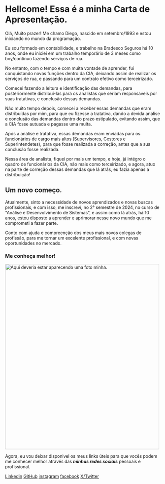 <!DOCTYPE html> <html>
<head> <meta charset="utf-8">
<title>Diego Menezes</title>
</head>

<body>
<h1>Hellcome! Essa é a minha Carta de Apresentação.</h1>
<p>Olá, Muito prazer!
Me chamo Diego, nascido em setembro/1993 e estou iniciando no mundo da programação.</p>	

<p>Eu sou formado em contabilidade, e trabalho na Bradesco Seguros há 10 anos, onde eu iniciei em um trabalho temporário de 3 meses como boy/contínuo fazendo serviços de rua.</p>
<p>No entanto, com o tempo e com muita vontade de aprender, fui conquistando novas funções dentro da CIA, deixando assim de realizar os serviços de rua, e passando para um contrato efetivo como terceirizado.</p>
<p>Comecei fazendo a leitura e identificação das demandas, para posteriormente distribuí-las para os analistas que seriam responsaveis por suas tratativas, e conclusão dessas demandas.</p>
<p>Não muito tempo depois, comecei a receber essas demandas que eram distribuídas por mim, para que eu fizesse a tratativa, dando a devida análise e conclusão das demandas dentro do prazo estipulado, evitando assim, que a CIA fosse autuada e pagasse uma multa.</p>
<p>Após a análise e tratativa, essas demandas eram enviadas para os funcionários de cargo mais altos (Supervisores, Gestores e Superintendetes), para que fosse realizada a correção, antes que a sua conclusão fosse realizada.</p>
<p>Nessa área de analista, fiquei por mais um tempo, e hoje, já intégro o quadro de funcionários da CIA, não mais como terceirizado, e agora, atuo na parte de correção dessas demandas que lá atrás, eu fazia apenas a distribuição!</p>

<h2>Um novo começo.</h2>
<p>Atualmente, sinto a necessidade de novos aprendizados e novas buscas profissionais, e com isso, me inscreví, no 2° semestre de 2024, no curso de "Análise e Desenvolvimento de Sistemas", e assim como lá atrás, há 10 anos, estou disposto a aprender e aprimorar nesse novo mundo que me comprometi a fazer parte.<p>
<p>Conto com ajuda e compreenção dos meus mais novos colegas de profissão, para me tornar um excelente profissional, e com novas oportunidades no mercado.</p>

<h3>Me conheça melhor!</h3>
<img
src="[C:\Users\jayma\OneDrive\Imagens\Diego_Menezes.jpg](https://scontent.fsdu36-1.fna.fbcdn.net/v/t39.30808-6/323222239_891484635363265_6222284764272309518_n.jpg?_nc_cat=103&ccb=1-7&_nc_sid=127cfc&_nc_ohc=stdVP-flIqMQ7kNvwFf0hzF&_nc_oc=AdkdxLEvAQI6Gq0fkh2teS0H3xbP3Qyg4uYQa_mtBQUrlXc9hBnE3-qvCJo43W06avoQtXY4YaBZXqT_2kmxycIq&_nc_zt=23&_nc_ht=scontent.fsdu36-1.fna&_nc_gid=rbeMBqej24e7m2_Fg3tyOw&oh=00_AYEXsMI2g8MO2QKcxhbltrGyZC6vQUwNL4eliqEKbmJhgQ&oe=67F4FD5B)"
alt="Aqui deveria estar aparecendo uma foto minha."
width="500"
height="600">

<p>Agora, eu vou deixar disponivel os meus links úteis para que vocês podem me conhecer melhor através das <strong><em>minhas redes sociais</strong></em> pessoais e profissional.</p>

<nav>
<a href="https://br.linkedin.com/in/diego-menezes-de-azevedo-85036363?trk=people-guest_people_search-card">Linkedin</a>
<a href="https://github.com/Diegolaabert">GitHub</a>
<a href="https://www.instagram.com/diegolaabert/">instagram</a>
<a href="https://www.facebook.com/diegolaabert">facebook</a>
<a href="https://x.com/i/flow/login?redirect_after_login=%2Fdiegolaabert">X/Twitter</a>

</nav>

</body>
</html>
